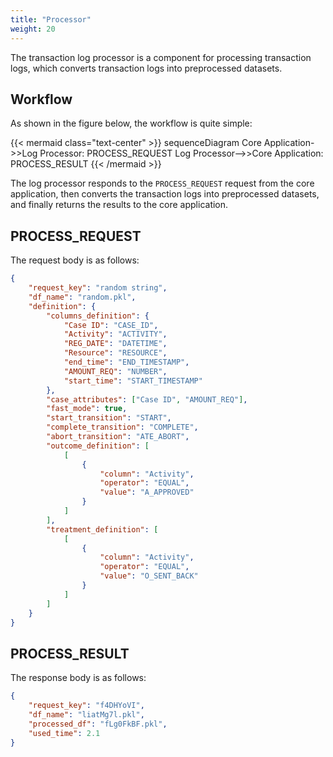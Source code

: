 ```yaml
---
title: "Processor"
weight: 20
---
```


The transaction log processor is a component for processing transaction logs, which converts transaction logs into preprocessed datasets.

## Workflow

As shown in the figure below, the workflow is quite simple:

{{< mermaid class="text-center" >}}
sequenceDiagram
Core Application->>Log Processor: PROCESS_REQUEST
Log Processor-->>Core Application: PROCESS_RESULT
{{< /mermaid >}}

The log processor responds to the `PROCESS_REQUEST` request from the core application, then converts the transaction logs into preprocessed datasets, and finally returns the results to the core application.

## PROCESS_REQUEST

The request body is as follows:

```json
{
    "request_key": "random string",
    "df_name": "random.pkl",
    "definition": {
        "columns_definition": {
            "Case ID": "CASE_ID", 
            "Activity": "ACTIVITY", 
            "REG_DATE": "DATETIME", 
            "Resource": "RESOURCE", 
            "end_time": "END_TIMESTAMP", 
            "AMOUNT_REQ": "NUMBER", 
            "start_time": "START_TIMESTAMP"
        }, 
        "case_attributes": ["Case ID", "AMOUNT_REQ"], 
        "fast_mode": true, 
        "start_transition": "START", 
        "complete_transition": "COMPLETE", 
        "abort_transition": "ATE_ABORT", 
        "outcome_definition": [
            [
                {
                    "column": "Activity", 
                    "operator": "EQUAL", 
                    "value": "A_APPROVED"
                }
            ]
        ], 
        "treatment_definition": [
            [
                {
                    "column": "Activity", 
                    "operator": "EQUAL", 
                    "value": "O_SENT_BACK"
                }
            ]
        ]
    }
}
```

## PROCESS_RESULT

The response body is as follows:

```json
{
    "request_key": "f4DHYoVI", 
    "df_name": "liatMg7l.pkl", 
    "processed_df": "fLg0FkBF.pkl", 
    "used_time": 2.1
}
```
